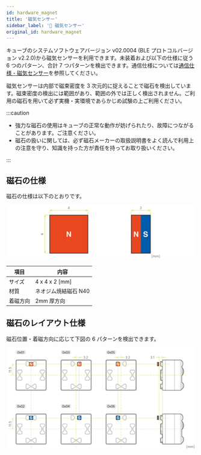 ```yaml
---
id: hardware_magnet
title: '磁気センサー'
sidebar_label: '🔄 磁気センサー'
original_id: hardware_magnet
---
```


キューブのシステムソフトウェアバージョン v02.0004 (BLE プロトコルバージョン v2.2.0)から磁気センサーを利用できます。未装着および以下の仕様に従う 6 つのパターン、合計 7 つパターンを検出できます。通信仕様については[通信仕様 - 磁気センサー](magnetic_sensor.md)を参照してください。

磁気センサーは内部で磁束密度を 3 次元的に捉えることで磁石を検出しています。磁束密度の検出には範囲があり、範囲の外では正しく検出されません。ご利用の磁石を用いて必ず実機・実環境であらかじめ試験の上ご利用ください。

:::caution

- 強力な磁石の使用はキューブの正常な動作が妨げられたり、故障につながることがあります。ご注意ください。
- 磁石の扱いに関しては、必ず磁石メーカーの取扱説明書をよく読んで利用上の注意を守り、知識を持った方が責任を持ってお取り扱いください。

:::

## 磁石の仕様 <span class="new"/>

磁石の仕様は以下のとおりです。

![magnet specification](assets/hardware_magnet.svg)

| 項目     | 内容                 |
| -------- | -------------------- |
| サイズ   | 4 x 4 x 2 [mm]       |
| 材質     | ネオジム焼結磁石 N40 |
| 着磁方向 | 2mm 厚方向           |

## 磁石のレイアウト仕様 <span class="new"/>

磁石位置・着磁方向に応じて下図の 6 パターンを検出できます。

![magnet layout specification](assets/hardware_magnet_layout.svg)
